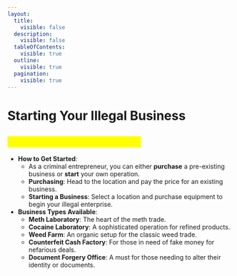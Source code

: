```yaml
---
layout:
  title:
    visible: false
  description:
    visible: false
  tableOfContents:
    visible: true
  outline:
    visible: true
  pagination:
    visible: true
---
```


# Starting Your Illegal Business

## <mark style="color:yellow;">Starting Your Illegal Business</mark>

* **How to Get Started**:
  * As a criminal entrepreneur, you can either **purchase** a pre-existing business or **start** your own operation.
  * **Purchasing**: Head to the location and pay the price for an existing business.
  * **Starting a Business**: Select a location and purchase equipment to begin your illegal enterprise.
* **Business Types Available**:
  * **Meth Laboratory**: The heart of the meth trade.
  * **Cocaine Laboratory**: A sophisticated operation for refined products.
  * **Weed Farm**: An organic setup for the classic weed trade.
  * **Counterfeit Cash Factory**: For those in need of fake money for nefarious deals.
  * **Document Forgery Office**: A must for those needing to alter their identity or documents.
